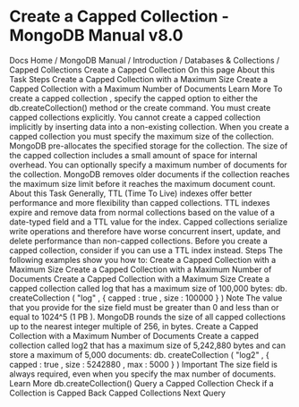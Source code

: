 # Create a Capped Collection - MongoDB Manual v8.0


Docs Home / MongoDB Manual / Introduction / Databases & Collections / Capped Collections Create a Capped Collection On this page About this Task Steps Create a Capped Collection with a Maximum Size Create a Capped Collection with a Maximum Number of Documents Learn More To create a capped collection , specify
the capped option to either the db.createCollection() method or the create command. You must create capped collections explicitly. You cannot create a
capped collection implicitly by inserting data into a non-existing
collection. When you create a capped collection you must specify the maximum size of
the collection. MongoDB pre-allocates the specified storage for the
collection. The size of the capped collection includes a small amount of
space for internal overhead. You can optionally specify a maximum number of documents for the
collection. MongoDB removes older documents if the collection reaches
the maximum size limit before it reaches the maximum document count. About this Task Generally, TTL (Time To Live) indexes offer
better performance and more flexibility than capped collections. TTL
indexes expire and remove data from normal collections based on the
value of a date-typed field and a TTL value for the index. Capped collections serialize write operations and therefore have worse
concurrent insert, update, and delete performance than non-capped
collections. Before you create a capped collection, consider if you
can use a TTL index instead. Steps The following examples show you how to: Create a Capped Collection with a Maximum Size Create a Capped Collection with a Maximum Number of Documents Create a Capped Collection with a Maximum Size Create a capped collection called log that has a maximum size of
100,000 bytes: db. createCollection ( "log" , { capped : true , size : 100000 } ) Note The value that you provide for the size field
must be greater than 0 and less than or equal to 1024^5 (1 PB ). MongoDB rounds the size of all capped
collections up to the nearest integer multiple of 256, in bytes. Create a Capped Collection with a Maximum Number of Documents Create a capped collection called log2 that has a maximum size of
5,242,880 bytes and can store a maximum of 5,000 documents: db. createCollection ( "log2" , { capped : true , size : 5242880 , max : 5000 } ) Important The size field is always required, even when you specify the max number of documents. Learn More db.createCollection() Query a Capped Collection Check if a Collection is Capped Back Capped Collections Next Query
